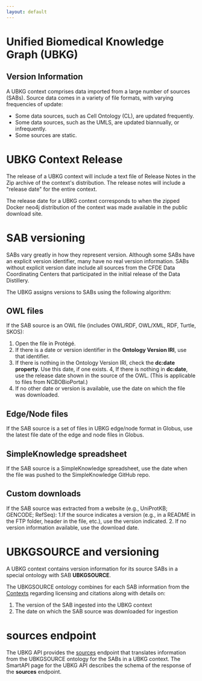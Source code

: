 ```yaml
---
layout: default
---
```


# Unified Biomedical Knowledge Graph (UBKG)

## Version Information

A UBKG context comprises data imported from a large number of sources (SABs). 
Source data comes in a variety of file formats, with varying frequencies of update:

- Some data sources, such as Cell Ontology (CL), are updated frequently.
- Some data sources, such as the UMLS, are updated biannually, or infrequently.
- Some sources are static.

# UBKG Context Release

The release of a UBKG context will include a text file of Release Notes in the Zip archive of the context's distribution.
The release notes will include a "release date" for the entire context. 

The release date for a UBKG context corresponds to when the zipped Docker neo4j distribution of the context was made available in the public
download site.

# SAB versioning
SABs vary greatly in how they represent version. Although some SABs have an explicit version identifier, many have no real version information. 
SABs without explicit version date include all sources from the CFDE Data Coordinating Centers
that participated in the initial release of the Data Distillery.

The UBKG assigns versions to SABs using the following algorithm:

## OWL files
If the SAB source is an OWL file (includes OWL/RDF, OWL/XML, RDF, Turtle, SKOS):
1. Open the file in Protégé.
2. If there is a date or version identifier in the **Ontology Version IRI**, use that identifier.
3. If there is nothing in the Ontology Version IRI, check the **dc:date property**. Use this date, if one exists.
4, If there is nothing in **dc:date**, use the release date shown in the source of the OWL. (This is applicable to files from NCBOBioPortal.)
5. If no other date or version is available, use the date on which the file was downloaded.

## Edge/Node files
If the SAB source is a set of files in UBKG edge/node format in Globus, use the latest file date of the edge and node files in Globus. 

## SimpleKnowledge spreadsheet
If the SAB source is a SimpleKnowledge spreadsheet, use the date when the file was pushed to the SimpleKnowledge GitHub repo.

## Custom downloads 
If the SAB source was extracted from a website (e.g., UniProtKB; GENCODE; RefSeq):
1.If the source indicates a version (e.g., in a README in the FTP folder, header in the file, etc.), use the version indicated.
2. If no version information available, use the download date.

# UBKGSOURCE and versioning

A UBKG context contains version information for its source SABs in a special ontology with SAB **UBKGSOURCE**.

The UBKGSOURCE ontology combines for each SAB information from the [Contexts](https://ubkg.docs.xconsortia.org/contexts/) regarding
licensing and citations along with details on:
1. The version of the SAB ingested into the UBKG context
2. The date on which the SAB source was downloaded for ingestion

# sources endpoint
The UBKG API provides the [sources](https://smart-api.info/ui/96e5b5c0b0efeef5b93ea98ac2794837#/default/sources_get) endpoint that translates information from the UBKGSOURCE ontology for the SABs in a UBKG context.
The SmartAPI page for the UBKG API describes the schema of the response of the **sources** endpoint.